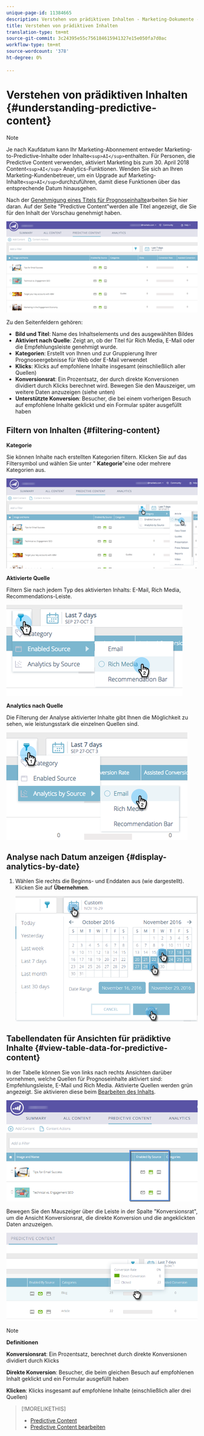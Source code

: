 ```yaml
---
unique-page-id: 11384665
description: Verstehen von prädiktiven Inhalten - Marketing-Dokumente - Produktdokumentation
title: Verstehen von prädiktiven Inhalten
translation-type: tm+mt
source-git-commit: 3c24395e55c756184615941327e15e050fa7d0ac
workflow-type: tm+mt
source-wordcount: '378'
ht-degree: 0%

---
```



# Verstehen von prädiktiven Inhalten {#understanding-predictive-content}

>[!NOTE]
>
>Je nach Kaufdatum kann Ihr Marketing-Abonnement entweder Marketing-to-Predictive-Inhalte oder Inhalte`<sup>AI</sup>`enthalten. Für Personen, die Predictive Content verwenden, aktiviert Marketing bis zum 30. April 2018 Content`<sup>AI</sup>` Analytics-Funktionen. Wenden Sie sich an Ihren Marketing-Kundenbetreuer, um ein Upgrade auf Marketing-Inhalte`<sup>AI</sup>`durchzuführen, damit diese Funktionen über das entsprechende Datum hinausgehen.

Nach der [Genehmigung eines Titels für Prognoseinhalte](//help/marketo/product-docs/predictive-content/working-with-all-content/approve-a-title-for-predictive-content.md)arbeiten Sie hier daran. Auf der Seite &quot;Predictive Content&quot;werden alle Titel angezeigt, die Sie für den Inhalt der Vorschau genehmigt haben.

![](assets/image2017-10-3-9-3a21-3a38.png)

Zu den Seitenfeldern gehören:

* **Bild und Titel**: Name des Inhaltselements und des ausgewählten Bildes
* **Aktiviert nach Quelle**: Zeigt an, ob der Titel für Rich Media, E-Mail oder die Empfehlungsleiste genehmigt wurde.
* **Kategorien**: Erstellt von Ihnen und zur Gruppierung Ihrer Prognoseergebnisse für Web oder E-Mail verwendet
* **Klicks**: Klicks auf empfohlene Inhalte insgesamt (einschließlich aller Quellen)
* **Konversionsrat**: Ein Prozentsatz, der durch direkte Konversionen dividiert durch Klicks berechnet wird. Bewegen Sie den Mauszeiger, um weitere Daten anzuzeigen (siehe unten)
* **Unterstützte Konversion**: Besucher, die bei einem vorherigen Besuch auf empfohlene Inhalte geklickt und ein Formular später ausgefüllt haben

## Filtern von Inhalten {#filtering-content}

**Kategorie**

Sie können Inhalte nach erstellten Kategorien filtern. Klicken Sie auf das Filtersymbol und wählen Sie unter &quot; **Kategorie**&quot;eine oder mehrere Kategorien aus.

![](assets/image2017-10-3-9-3a24-3a38.png)

**Aktivierte Quelle**

Filtern Sie nach jedem Typ des aktivierten Inhalts: E-Mail, Rich Media, Recommendations-Leiste.

![](assets/image2017-10-3-9-3a25-3a9.png)

**Analytics nach Quelle**

Die Filterung der Analyse aktivierter Inhalte gibt Ihnen die Möglichkeit zu sehen, wie leistungsstark die einzelnen Quellen sind.

![](assets/image2017-10-3-9-3a25-3a34.png)

## Analyse nach Datum anzeigen {#display-analytics-by-date}

1. Wählen Sie rechts die Beginns- und Enddaten aus (wie dargestellt). Klicken Sie auf **Übernehmen**.

   ![](assets/predictive-content-filter-by-date-hands.png)

## Tabellendaten für Ansichten für prädiktive Inhalte {#view-table-data-for-predictive-content}

In der Tabelle können Sie von links nach rechts Ansichten darüber vornehmen, welche Quellen für Prognoseinhalte aktiviert sind: Empfehlungsleiste, E-Mail und Rich Media. Aktivierte Quellen werden grün angezeigt. Sie aktivieren diese beim [Bearbeiten des Inhalts](http://docs.marketo.com/display/docs/edit+predictive+content).

![](assets/image2017-10-3-9-3a26-3a25.png)

Bewegen Sie den Mauszeiger über die Leiste in der Spalte &quot;Konversionsrat&quot;, um die Ansicht Konversionsrat, die direkte Konversion und die angeklickten Daten anzuzeigen.

![](assets/predictive-content-conversion-rate-popup-hand.png)

>[!NOTE]
>
>**Definitionen**
>
>**Konversionsrat**: Ein Prozentsatz, berechnet durch direkte Konversionen dividiert durch Klicks
>
>**Direkte Konversion**: Besucher, die beim gleichen Besuch auf empfohlenen Inhalt geklickt und ein Formular ausgefüllt haben
>
>**Klicken**: Klicks insgesamt auf empfohlene Inhalte (einschließlich aller drei Quellen)

>[!MORELIKETHIS]
>
>* [Predictive Content](http://docs.marketo.com/display/docs/predictive+content)
>* [Predictive Content bearbeiten](http://docs.marketo.com/display/docs/edit+predictive+content)

